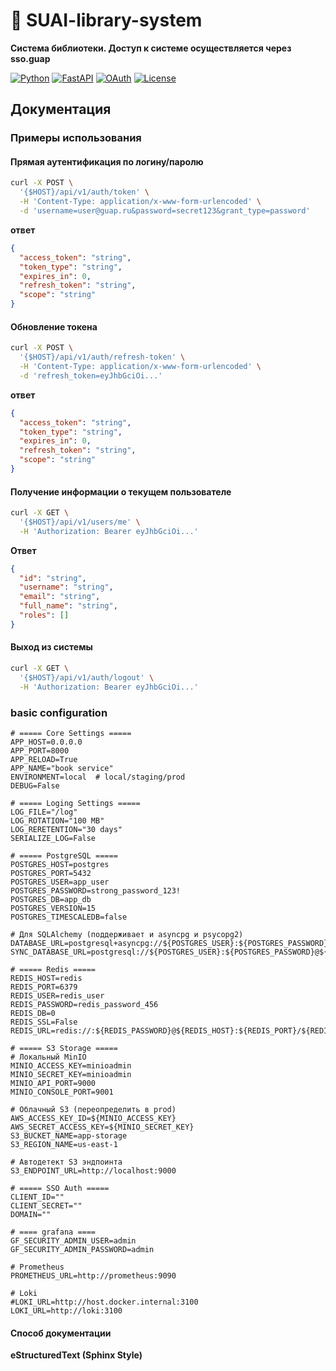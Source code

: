 # 🚀 SUAI-library-system

**Система библиотеки. Доступ к системе осуществляется через sso.guap**

[![Python](https://img.shields.io/badge/Python-3.12+-blue?logo=python)](https://www.python.org/)
[![FastAPI](https://img.shields.io/badge/FastAPI-0.95+-green?logo=fastapi)](https://fastapi.tiangolo.com/)
[![OAuth](https://img.shields.io/badge/OAuth_2.0-✓-yellow)](https://oauth.net/2/)
[![License](https://img.shields.io/badge/License-MIT-red)](https://opensource.org/licenses/MIT)

## Документация

### Примеры использования

#### Прямая аутентификация по логину/паролю

```bash
curl -X POST \
  '{$HOST}/api/v1/auth/token' \
  -H 'Content-Type: application/x-www-form-urlencoded' \
  -d 'username=user@guap.ru&password=secret123&grant_type=password'
```

**ответ**

```json
{
  "access_token": "string",
  "token_type": "string",
  "expires_in": 0,
  "refresh_token": "string",
  "scope": "string"
}
```

#### Обновление токена

```bash
curl -X POST \
  '{$HOST}/api/v1/auth/refresh-token' \
  -H 'Content-Type: application/x-www-form-urlencoded' \
  -d 'refresh_token=eyJhbGciOi...'
```

**ответ**

```json
{
  "access_token": "string",
  "token_type": "string",
  "expires_in": 0,
  "refresh_token": "string",
  "scope": "string"
}
```

#### Получение информации о текущем пользователе

```bash
curl -X GET \
  '{$HOST}/api/v1/users/me' \
  -H 'Authorization: Bearer eyJhbGciOi...'
```

**Ответ**

```json
{
  "id": "string",
  "username": "string",
  "email": "string",
  "full_name": "string",
  "roles": []
}
```

#### Выход из системы

```bash
curl -X GET \
  '{$HOST}/api/v1/auth/logout' \
  -H 'Authorization: Bearer eyJhbGciOi...'
  ```

### basic configuration

```.env
# ===== Core Settings =====
APP_HOST=0.0.0.0
APP_PORT=8000
APP_RELOAD=True
APP_NAME="book service"
ENVIRONMENT=local  # local/staging/prod
DEBUG=False

# ===== Loging Settings =====
LOG_FILE="/log"
LOG_ROTATION="100 MB"
LOG_RERETENTION="30 days"
SERIALIZE_LOG=False

# ===== PostgreSQL =====
POSTGRES_HOST=postgres
POSTGRES_PORT=5432
POSTGRES_USER=app_user
POSTGRES_PASSWORD=strong_password_123!
POSTGRES_DB=app_db
POSTGRES_VERSION=15
POSTGRES_TIMESCALEDB=false

# Для SQLAlchemy (поддерживает и asyncpg и psycopg2)
DATABASE_URL=postgresql+asyncpg://${POSTGRES_USER}:${POSTGRES_PASSWORD}@${POSTGRES_HOST}:${POSTGRES_PORT}/${POSTGRES_DB}
SYNC_DATABASE_URL=postgresql://${POSTGRES_USER}:${POSTGRES_PASSWORD}@${POSTGRES_HOST}:${POSTGRES_PORT}/${POSTGRES_DB}

# ===== Redis =====
REDIS_HOST=redis
REDIS_PORT=6379
REDIS_USER=redis_user
REDIS_PASSWORD=redis_password_456
REDIS_DB=0
REDIS_SSL=False
REDIS_URL=redis://:${REDIS_PASSWORD}@${REDIS_HOST}:${REDIS_PORT}/${REDIS_DB}

# ===== S3 Storage =====
# Локальный MinIO
MINIO_ACCESS_KEY=minioadmin
MINIO_SECRET_KEY=minioadmin
MINIO_API_PORT=9000
MINIO_CONSOLE_PORT=9001

# Облачный S3 (переопределить в prod)
AWS_ACCESS_KEY_ID=${MINIO_ACCESS_KEY}
AWS_SECRET_ACCESS_KEY=${MINIO_SECRET_KEY}
S3_BUCKET_NAME=app-storage
S3_REGION_NAME=us-east-1

# Автодетект S3 эндпоинта
S3_ENDPOINT_URL=http://localhost:9000

# ===== SSO Auth =====
CLIENT_ID=""
CLIENT_SECRET=""
DOMAIN=""

# ==== grafana ====
GF_SECURITY_ADMIN_USER=admin
GF_SECURITY_ADMIN_PASSWORD=admin

# Prometheus
PROMETHEUS_URL=http://prometheus:9090

# Loki
#LOKI_URL=http://host.docker.internal:3100
LOKI_URL=http://loki:3100

```

#### Способ документации

**eStructuredText (Sphinx Style)**
